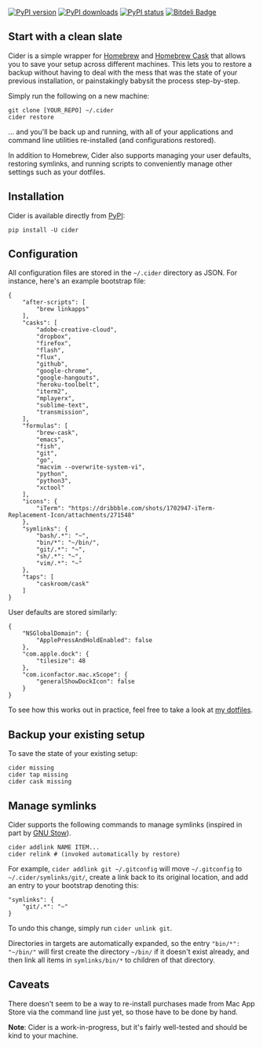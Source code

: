[![PyPI version](https://pypip.in/version/cider/badge.svg)](https://pypi.python.org/pypi/cider/)
[![PyPI downloads](https://pypip.in/status/cider/badge.svg)](https://pypi.python.org/pypi/cider/)
[![PyPI status](https://pypip.in/download/cider/badge.svg)](https://pypi.python.org/pypi/cider/)
[![Bitdeli Badge](https://d2weczhvl823v0.cloudfront.net/msanders/cider/trend.png)](https://bitdeli.com/free "Bitdeli Badge")

## Start with a clean slate

Cider is a simple wrapper for [Homebrew](http://brew.sh) and [Homebrew Cask](http://caskroom.io) that allows you to save your setup across different machines. This lets you to restore a backup without having to deal with the mess that was the state of your previous installation, or painstakingly babysit the process step-by-step.

Simply run the following on a new machine:

    git clone [YOUR_REPO] ~/.cider
    cider restore


... and you'll be back up and running, with all of your applications and command line utilities re-installed (and configurations restored).


In addition to Homebrew, Cider also supports managing your user defaults, restoring symlinks, and running scripts to conveniently manage other settings such as your dotfiles.


## Installation

Cider is available directly from [PyPI](https://pypi.python.org/pypi/cider):

    pip install -U cider


## Configuration

All configuration files are stored in the `~/.cider` directory as JSON. For instance, here's an example bootstrap file:

    {
        "after-scripts": [
            "brew linkapps"
        ],
        "casks": [
            "adobe-creative-cloud",
            "dropbox",
            "firefox",
            "flash",
            "flux",
            "github",
            "google-chrome",
            "google-hangouts",
            "heroku-toolbelt",
            "iterm2",
            "mplayerx",
            "sublime-text",
            "transmission",
        ],
        "formulas": [
            "brew-cask",
            "emacs",
            "fish",
            "git",
            "go",
            "macvim --overwrite-system-vi",
            "python",
            "python3",
            "xctool"
        ],
		"icons": {
			"iTerm": "https://dribbble.com/shots/1702947-iTerm-Replacement-Icon/attachments/271548"
		},
		"symlinks": {
			"bash/.*": "~",
			"bin/*": "~/bin/",
			"git/.*": "~",
			"sh/.*": "~",
			"vim/.*": "~"
		},
        "taps": [
            "caskroom/cask"
        ]
    }

User defaults are stored similarly:

    {
        "NSGlobalDomain": {
            "ApplePressAndHoldEnabled": false
        },
        "com.apple.dock": {
            "tilesize": 48
        },
        "com.iconfactor.mac.xScope": {
            "generalShowDockIcon": false
        }
    }

To see how this works out in practice, feel free to take a look at [my dotfiles](https://github.com/msanders/dotfiles).

## Backup your existing setup

To save the state of your existing setup:

    cider missing
    cider tap missing
    cider cask missing

## Manage symlinks

Cider supports the following commands to manage symlinks (inspired in part by [GNU Stow](http://brandon.invergo.net/news/2012-05-26-using-gnu-stow-to-manage-your-dotfiles.html)).

    cider addlink NAME ITEM...
    cider relink # (invoked automatically by restore)

For example, `cider addlink git ~/.gitconfig` will move `~/.gitconfig` to `~/.cider/symlinks/git/`, create a link back to its original location, and add an entry to your bootstrap denoting this:

    "symlinks": {
        "git/.*": "~"
    }

To undo this change, simply run `cider unlink git`.

Directories in targets are automatically expanded, so the entry `"bin/*": "~/bin/"` will first create the directory `~/bin/` if it doesn't exist already, and then link all items in `symlinks/bin/*` to children of that directory.

## Caveats

There doesn't seem to be a way to re-install purchases made from Mac App Store via the command line just yet, so those have to be done by hand.

**Note**: Cider is a work-in-progress, but it's fairly well-tested and should be kind to your machine.
